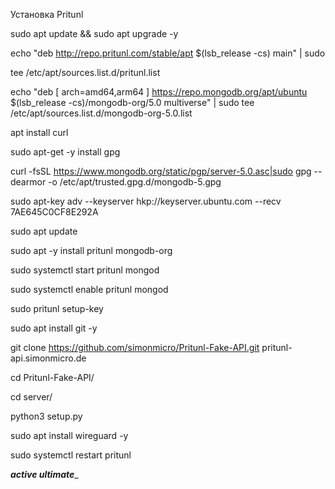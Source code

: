 Установка Pritunl

sudo apt update && sudo apt upgrade -y

echo "deb http://repo.pritunl.com/stable/apt $(lsb_release -cs) main" | sudo 

tee /etc/apt/sources.list.d/pritunl.list

echo "deb [ arch=amd64,arm64 ] https://repo.mongodb.org/apt/ubuntu $(lsb_release -cs)/mongodb-org/5.0 multiverse" | sudo tee /etc/apt/sources.list.d/mongodb-org-5.0.list

apt install curl

sudo apt-get -y install gpg

curl -fsSL https://www.mongodb.org/static/pgp/server-5.0.asc|sudo gpg --dearmor -o /etc/apt/trusted.gpg.d/mongodb-5.gpg

sudo apt-key adv --keyserver hkp://keyserver.ubuntu.com --recv 7AE645C0CF8E292A

sudo apt update

sudo apt -y install pritunl mongodb-org

sudo systemctl start pritunl mongod

sudo systemctl enable pritunl mongod

sudo pritunl setup-key

sudo apt install git -y

git clone https://github.com/simonmicro/Pritunl-Fake-API.git    pritunl-api.simonmicro.de

cd Pritunl-Fake-API/

cd server/

python3 setup.py      

sudo apt install wireguard -y

sudo systemctl restart pritunl

___active ultimate____
